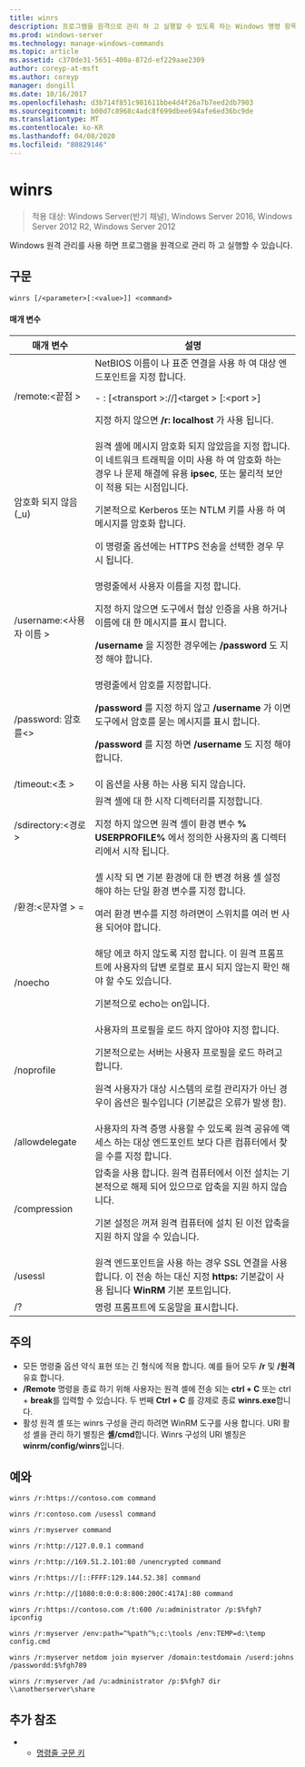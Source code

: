 ```yaml
---
title: winrs
description: 프로그램을 원격으로 관리 하 고 실행할 수 있도록 하는 Windows 명령 항목을 winrs에 대해 설명 합니다.
ms.prod: windows-server
ms.technology: manage-windows-commands
ms.topic: article
ms.assetid: c370de31-5651-400a-872d-ef229aae2309
author: coreyp-at-msft
ms.author: coreyp
manager: dongill
ms.date: 10/16/2017
ms.openlocfilehash: d3b714f851c981611bbe4d4f26a7b7eed2db7903
ms.sourcegitcommit: b00d7c8968c4adc8f699dbee694afe6ed36bc9de
ms.translationtype: MT
ms.contentlocale: ko-KR
ms.lasthandoff: 04/08/2020
ms.locfileid: "80829146"
---
```

# <a name="winrs"></a>winrs

>적용 대상: Windows Server(반기 채널), Windows Server 2016, Windows Server 2012 R2, Windows Server 2012

Windows 원격 관리를 사용 하면 프로그램을 원격으로 관리 하 고 실행할 수 있습니다.   
## <a name="syntax"></a>구문  
```  
winrs [/<parameter>[:<value>]] <command>  
```  
#### <a name="parameters"></a>매개 변수  

|           매개 변수            |                                                                                                                                                                                    설명                                                                                                                                                                                     |
|--------------------------------|------------------------------------------------------------------------------------------------------------------------------------------------------------------------------------------------------------------------------------------------------------------------------------------------------------------------------------------------------------------------------------|
|      /remote:\<끝점 >       |                                                                                          NetBIOS 이름이 나 표준 연결을 사용 하 여 대상 엔드포인트을 지정 합니다.<p>-   <url>: [\<transport >://]\<target > [:\<port >]<p>지정 하지 않으면 **/r: localhost** 가 사용 됩니다.                                                                                          |
|          암호화 되지 않음 (_u)          | 원격 셸에 메시지 암호화 되지 않았음을 지정 합니다. 이 네트워크 트래픽을 이미 사용 하 여 암호화 하는 경우 나 문제 해결에 유용 **ipsec**, 또는 물리적 보안이 적용 되는 시점입니다.<p>기본적으로 Kerberos 또는 NTLM 키를 사용 하 여 메시지를 암호화 합니다.<p>이 명령줄 옵션에는 HTTPS 전송을 선택한 경우 무시 됩니다. |
|     /username:\<사용자 이름 >      |                                                                                명령줄에서 사용자 이름을 지정 합니다.<p>지정 하지 않으면 도구에서 협상 인증을 사용 하거나 이름에 대 한 메시지를 표시 합니다.<p>**/username** 을 지정한 경우에는 **/password** 도 지정 해야 합니다.                                                                                 |
|     /password: 암호를\<>      |                                                                           명령줄에서 암호를 지정합니다.<p>**/password** 를 지정 하지 않고 **/username** 가 이면 도구에서 암호를 묻는 메시지를 표시 합니다.<p>**/password** 를 지정 하면 **/username** 도 지정 해야 합니다.                                                                            |
|      /timeout:\<초 >       |                                                                                                                                                                             이 옵션을 사용 하는 사용 되지 않습니다.                                                                                                                                                                             |
|       /sdirectory:\<경로 >       |                                                                                            원격 셸에 대 한 시작 디렉터리를 지정합니다.<p>지정 하지 않으면 원격 셸이 환경 변수 **% USERPROFILE%** 에서 정의한 사용자의 홈 디렉터리에서 시작 됩니다.                                                                                             |
| /환경:\<문자열 > =<value> |                                                                          셸 시작 되 면 기본 환경에 대 한 변경 허용 셸 설정 해야 하는 단일 환경 변수를 지정 합니다.<p>여러 환경 변수를 지정 하려면이 스위치를 여러 번 사용 되어야 합니다.                                                                          |
|            /noecho             |                                                                                                    해당 에코 하지 않도록 지정 합니다. 이 원격 프롬프트에 사용자의 답변 로컬로 표시 되지 않는지 확인 해야 할 수도 있습니다.<p>기본적으로 echo는 on입니다.                                                                                                    |
|           /noprofile           |                                              사용자의 프로필을 로드 하지 않아야 지정 합니다.<p>기본적으로는 서버는 사용자 프로필을 로드 하려고 합니다.<p>원격 사용자가 대상 시스템의 로컬 관리자가 아닌 경우이 옵션은 필수입니다 (기본값은 오류가 발생 함).                                               |
|         /allowdelegate         |                                                                                                                  사용자의 자격 증명 사용할 수 있도록 원격 공유에 액세스 하는 대상 엔드포인트 보다 다른 컴퓨터에서 찾을 수를 지정 합니다.                                                                                                                   |
|          /compression          |                                                                           압축을 사용 합니다.  원격 컴퓨터에서 이전 설치는 기본적으로 해제 되어 있으므로 압축을 지원 하지 않습니다.<p>기본 설정은 꺼져 원격 컴퓨터에 설치 된 이전 압축을 지원 하지 않을 수 있습니다.                                                                           |
|            /usessl             |                                                                                                               원격 엔드포인트을 사용 하는 경우 SSL 연결을 사용 합니다.  이 전송 하는 대신 지정 **https:** 기본값이 사용 됩니다 **WinRM** 기본 포트입니다.                                                                                                                |
|               /?               |                                                                                                                                                                        명령 프롬프트에 도움말을 표시합니다.                                                                                                                                                                        |

## <a name="remarks"></a>주의  
-   모든 명령줄 옵션 약식 표현 또는 긴 형식에 적용 합니다. 예를 들어 모두 **/r** 및 **/원격** 유효 합니다.  
-   **/Remote** 명령을 종료 하기 위해 사용자는 원격 셸에 전송 되는 **ctrl + C** 또는 ctrl + **break**를 입력할 수 있습니다. 두 번째 **Ctrl + C** 를 강제로 종료 **winrs.exe**합니다.  
-   활성 원격 셸 또는 winrs 구성을 관리 하려면 WinRM 도구를 사용 합니다.  URI 활성 셸을 관리 하기 별칭은 **셸/cmd**합니다.  Winrs 구성의 URI 별칭은 **winrm/config/winrs**입니다.  

## <a name="examples"></a><a name=BKMK_Examples></a>예와  
```  
winrs /r:https://contoso.com command  
```  
```  
winrs /r:contoso.com /usessl command  
```  
```  
winrs /r:myserver command  
```  
```  
winrs /r:http://127.0.0.1 command  
```  
```  
winrs /r:http://169.51.2.101:80 /unencrypted command  
```  
```  
winrs /r:https://[::FFFF:129.144.52.38] command  
```  
```  
winrs /r:http://[1080:0:0:0:8:800:200C:417A]:80 command  
```  
```  
winrs /r:https://contoso.com /t:600 /u:administrator /p:$%fgh7 ipconfig  
```  
```  
winrs /r:myserver /env:path=^%path^%;c:\tools /env:TEMP=d:\temp config.cmd  
```  
```  
winrs /r:myserver netdom join myserver /domain:testdomain /userd:johns /passwordd:$%fgh789  
```  
```  
winrs /r:myserver /ad /u:administrator /p:$%fgh7 dir \\anotherserver\share  
```  

## <a name="additional-references"></a>추가 참조  
-   - [명령줄 구문 키](command-line-syntax-key.md)  

